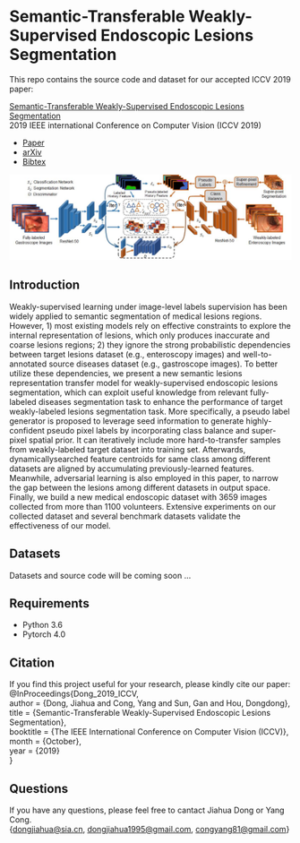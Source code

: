 # Semantic-Transferable Weakly-Supervised Endoscopic Lesions Segmentation

This repo contains the source code and dataset for our accepted ICCV 2019 paper:

[Semantic-Transferable Weakly-Supervised Endoscopic Lesions Segmentation](http://openaccess.thecvf.com/content_ICCV_2019/papers/Dong_Semantic-Transferable_Weakly-Supervised_Endoscopic_Lesions_Segmentation_ICCV_2019_paper.pdf)  
2019 IEEE international Conference on Computer Vision (ICCV 2019)  

- [Paper](http://openaccess.thecvf.com/content_ICCV_2019/papers/Dong_Semantic-Transferable_Weakly-Supervised_Endoscopic_Lesions_Segmentation_ICCV_2019_paper.pdf)  
- [arXiv](https://arxiv.org/pdf/1908.07669.pdf)   
- [Bibtex](https://github.com/JiahuaDong/ICCV2019Publication-Semantic-Transferable-Weakly-Supervised-Endoscopic-Lesions-Segmentation/blob/master/Figs/Dong_2019_ICCV_LesionsTransferModel.bib)   




![Overview of Lesions Transfer Model](https://github.com/JiahuaDong/ICCV2019Publication-Semantic-Transferable-Weakly-Supervised-Endoscopic-Lesions-Segmentation/blob/master/Figs/LesionsTransferModel.jpg)

## Introduction
Weakly-supervised learning under image-level labels supervision has been widely applied to semantic segmentation of medical lesions regions. However, 1) most existing
models rely on effective constraints to explore the internal
representation of lesions, which only produces inaccurate
and coarse lesions regions; 2) they ignore the strong probabilistic dependencies between target lesions dataset (e.g.,
enteroscopy images) and well-to-annotated source diseases
dataset (e.g., gastroscope images). To better utilize these
dependencies, we present a new semantic lesions representation transfer model for weakly-supervised endoscopic
lesions segmentation, which can exploit useful knowledge
from relevant fully-labeled diseases segmentation task to
enhance the performance of target weakly-labeled lesions
segmentation task. More specifically, a pseudo label generator is proposed to leverage seed information to generate
highly-confident pseudo pixel labels by incorporating class
balance and super-pixel spatial prior. It can iteratively include more hard-to-transfer samples from weakly-labeled
target dataset into training set. Afterwards, dynamicallysearched feature centroids for same class among different
datasets are aligned by accumulating previously-learned
features. Meanwhile, adversarial learning is also employed
in this paper, to narrow the gap between the lesions among
different datasets in output space. Finally, we build a
new medical endoscopic dataset with 3659 images collected
from more than 1100 volunteers. Extensive experiments on
our collected dataset and several benchmark datasets validate the effectiveness of our model.

## Datasets
Datasets and source code will be coming soon ...

## Requirements
- Python 3.6  
- Pytorch 4.0


## Citation
If you find this project useful for your research, please kindly cite our paper:  
@InProceedings{Dong_2019_ICCV,   
author = {Dong, Jiahua and Cong, Yang and Sun, Gan and Hou, Dongdong},  
title = {Semantic-Transferable Weakly-Supervised Endoscopic Lesions Segmentation},  
booktitle = {The IEEE International Conference on Computer Vision (ICCV)},  
month = {October},  
year = {2019}  
}

## Questions
If you have any questions, please feel free to cantact Jiahua Dong or Yang Cong.  
{dongjiahua@sia.cn, dongjiahua1995@gmail.com, congyang81@gmail.com}



